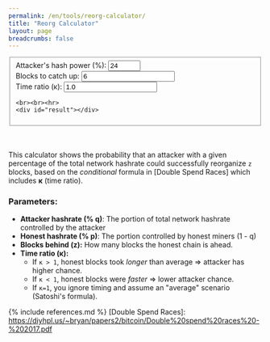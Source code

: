 ```yaml
---
permalink: /en/tools/reorg-calculator/
title: "Reorg Calculator"
layout: page
breadcrumbs: false
---
```



<form action="" id="hashcalc_kappa" onsubmit="return false;">
  <fieldset>
    Attacker's hash power (%): <input type="number" id="hashpower" min="0" max="100" value="24" onchange="updateProbability()"/><br>
    Blocks to catch up: <input type="number" id="blocks" min="0" value="6" onchange="updateProbability()"/><br>
    Time ratio (κ): <input type="number" step="0.0001" id="kappa" min="0.0" value="1.0" onchange="updateProbability()"/>

    <br><br><hr>
    <div id="result"></div>
  </fieldset>
</form>

<script>
/**
 * Q(z, x) = Upper Regularized Incomplete Gamma (integer z>0):
 *           Q(z,x) = e^(-x) * sum_{n=0}^{z-1} [x^n / n!].
 */
function upperGammaQ(z, x) {
  if (z <= 0) return 1.0;
  if (x < 0)  return 1.0;

  let sum = 0.0;
  let term = 1.0; // x^0 / 0!
  for (let n = 0; n < z; n++) {
    if (n > 0) term *= x / n;
    sum += term;
  }
  return Math.exp(-x) * sum;
}

/**
 * attackerSuccessProbabilityKappa(q, z, kappa)
 *
 * Conditional double-spend probability from "Double Spend Races".
 *
 * P(z, kappa) = 1
 *   - Q(z, kappa*z*(q/p))
 *   + (q/p)^z * exp[kappa*z*((p-q)/p)] * Q(z, kappa*z)
 */
function attackerSuccessProbabilityKappa(q, z, kappa) {
  if (q >= 0.5) {
    return 1.0; // >=50% hash => indefinite success
  }
  const p = 1.0 - q;

  const alpha = kappa * z * (q/p);
  const beta  = kappa * z;

  const term1 = 1.0 - upperGammaQ(z, alpha);
  const term2 = Math.pow(q/p, z)
    * Math.exp(kappa * z * ((p-q)/p))
    * upperGammaQ(z, beta);

  return term1 + term2;
}

function updateProbability() {
  const q      = parseFloat(document.getElementById("hashpower").value || "0") / 100.0;
  const z      = parseInt(document.getElementById("blocks").value || "0", 10);
  const kappa  = parseFloat(document.getElementById("kappa").value || "1");

  const prob   = attackerSuccessProbabilityKappa(q, z, kappa);
  const pct    = (prob * 100).toFixed(7);

  document.getElementById("result").innerHTML = (
    "<b>Attack success probability:</b> " + pct + "%<br><br>"
    + "<table>"
    + "<tr><th>Parameter</th><th>Value</th></tr>"
    + "<tr><td>Attacker hashrate (q)</td><td>" + (q*100).toFixed(3) + "%</td></tr>"
    + "<tr><td>Honest hashrate (p)</td><td>" + ((1-q)*100).toFixed(3) + "%</td></tr>"
    + "<tr><td>Blocks behind (z)</td><td>" + z + "</td></tr>"
    + "<tr><td>Kappa (κ)</td><td>" + kappa.toFixed(4) + "</td></tr>"
    + "</table>"
  );
}

// Initialize on page load
updateProbability();

// Tests
function runTests() {
    const EPSILON = 1e-10;  // Very small number for floating-point comparisons
    console.log("Running reorg calculator tests...");

    // 1) q=0 => 0% success, regardless of z,kappa
  {
    const prob = attackerSuccessProbabilityKappa(0, 5, 1);
    console.assert(Math.abs(prob) < EPSILON,
      "Test #1 fail: q=0 => expect 0, got " + prob);
  }

  // 2) q=0.5 => always 100% success
  {
    const prob = attackerSuccessProbabilityKappa(0.5, 5, 2);
    console.assert(Math.abs(prob - 1) < EPSILON,
      "Test #2 fail: q=0.5 => expect 1, got " + prob);
  }

  // 3) Larger kappa => typically bigger success probability (same q,z)
  {
    const pLow = attackerSuccessProbabilityKappa(0.3, 5, 0.5); // smaller kappa
    const pHigh = attackerSuccessProbabilityKappa(0.3, 5, 2.0); // bigger kappa
    console.assert(pHigh >= pLow,
      "Test #3 fail: kappa=2 => prob should be >= kappa=0.5. pLow=" + pLow + ", pHigh=" + pHigh);
  }

  // 4) More blocks => smaller probability (assuming kappa=1)
  {
    const p1Block = attackerSuccessProbabilityKappa(0.3, 1, 1);
    const p10Blocks = attackerSuccessProbabilityKappa(0.3, 10, 1);
    console.assert(p1Block > p10Blocks,
      "Test #4 fail: prob should decrease with more blocks. p1Block=" + p1Block + ", p10Blocks=" + p10Blocks);
  }

  console.log("All conditional (kappa) tests passed!");
  return true;
}
</script>

<br/> <br/>
This calculator shows the probability that an attacker with a given percentage of the total network hashrate could successfully reorganize `z` blocks, based on the *conditional* formula in [Double Spend Races] which includes **κ** (time ratio).



### Parameters:

- **Attacker hashrate (% q)**: The portion of total network hashrate controlled by the attacker
- **Honest hashrate (% p)**: The portion controlled by honest miners (1 - q)
- **Blocks behind (z):** How many blocks the honest chain is ahead.
- **Time ratio (κ):**
  - If `κ > 1`, honest blocks took *longer* than average ⇒ attacker has higher chance.
  - If `κ < 1`, honest blocks were *faster* ⇒ lower attacker chance.
  - If `κ=1`, you ignore timing and assume an "average" scenario (Satoshi's formula).


{% include references.md %}
[Double Spend Races]: https://diyhpl.us/~bryan/papers2/bitcoin/Double%20spend%20races%20-%202017.pdf